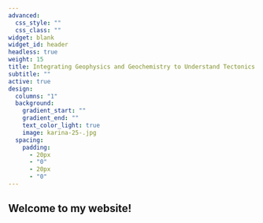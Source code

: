 ```yaml
---
advanced:
  css_style: ""
  css_class: ""
widget: blank
widget_id: header
headless: true
weight: 15
title: Integrating Geophysics and Geochemistry to Understand Tectonics
subtitle: ""
active: true
design:
  columns: "1"
  background:
    gradient_start: ""
    gradient_end: ""
    text_color_light: true
    image: karina-25-.jpg
  spacing:
    padding:
      - 20px
      - "0"
      - 20px
      - "0"
---
```

## Welcome to my website!